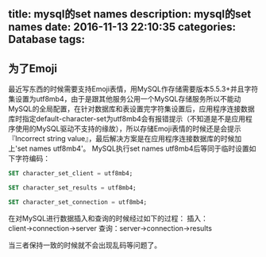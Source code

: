 title: mysql的set names
description: mysql的set names
date: 2016-11-13 22:10:35
categories: Database
tags:
---
## 为了Emoji
最近写东西的时候需要支持Emoji表情，用MySQL作存储需要版本5.5.3+并且字符集设置为utf8mb4，由于是跟其他服务公用一个MySQL存储服务所以不能动MySQL的全局配置，在针对数据库和表设置完字符集设置后，应用程序连接数据库时指定default-character-set为utf8mb4会有报错提示（不知道是不是应用程序使用的MySQL驱动不支持的缘故），所以存储Emoji表情的时候还是会提示『Incorrect string value』，最后解决方案是在应用程序连接数据库的时候加上'set names utf8mb4'。
MySQL执行set names utf8mb4后等同于临时设置如下字符编码：
```sql
SET character_set_client = utf8mb4;       

SET character_set_results = utf8mb4;      

SET character_set_connection = utf8mb4;  

```
在对MySQL进行数据插入和查询的时候经过如下的过程：
插入：client→connection→server
查询：server→connection→results

当三者保持一致的时候就不会出现乱码等问题了。
